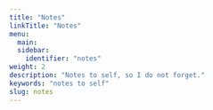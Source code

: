 ```yaml
---
title: "Notes"
linkTitle: "Notes"
menu:
  main:
  sidebar:
    identifier: "notes"
weight: 2
description: "Notes to self, so I do not forget."
keywords: "notes to self"
slug: notes
---
```

